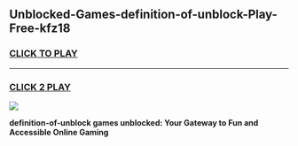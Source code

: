 
## Unblocked-Games-definition-of-unblock-Play-Free-kfz18
<h3>
<a href="https://premium76.site?title=definition-of-unblock&ref=10A">CLICK TO PLAY</a></h3>
<hr>

<h3>
<a href="https://premium76.site?title=definition-of-unblock&ref=10A">CLICK 2 PLAY</a>
  
</h3>

<a href="https://premium76.site?title=definition-of-unblock&ref=10A"><img src="https://clearcache.store/games.png"></a>


**definition-of-unblock games unblocked: Your Gateway to Fun and Accessible Online Gaming**
